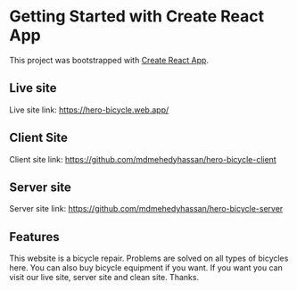 # Getting Started with Create React App

This project was bootstrapped with [Create React App](https://github.com/facebook/create-react-app).

## Live site

Live site link: https://hero-bicycle.web.app/

## Client Site 

Client site link: https://github.com/mdmehedyhassan/hero-bicycle-client

## Server site 

Server site link: https://github.com/mdmehedyhassan/hero-bicycle-server


## Features

This website is a bicycle repair. Problems are solved on all types of bicycles here. You can also buy bicycle equipment if you want. If you want you can visit our live site, server site and clean site. Thanks.

